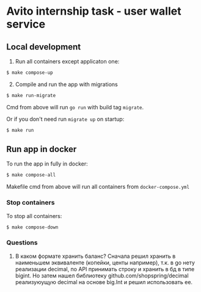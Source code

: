 # Avito internship task - user wallet service

## Local development
1. Run all containers except applicaton one:
```sh
$ make compose-up
```

2. Compile and run the app with migrations
```sh
$ make run-migrate
```
Cmd from above will run `go run` with build tag `migrate`.

Or if you don't need run `migrate up` on startup:
```sh
$ make run
```

## Run app in docker
To run the app in fully in docker:
```sh
$ make compose-all
```
Makefile cmd from above will run all containers from `docker-compose.yml`

### Stop containers
To stop all containers:
```sh
$ make compose-down
```

### Questions
1. В каком формате хранить баланс? 
Сначала решил хранить в наименьшем эквиваленте (копейки, центы например), т.к. в go нету реализации decimal, по API принимать строку и хранить в бд в типе bigint.
Но затем нашел библиотеку github.com/shopspring/decimal реализуюущую decimal на основе big.Int и решил использовать ее.